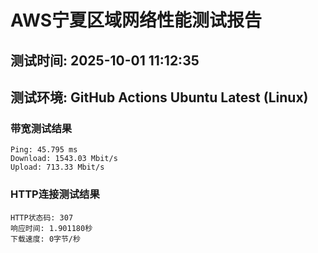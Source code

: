 # AWS宁夏区域网络性能测试报告
## 测试时间: 2025-10-01 11:12:35
## 测试环境: GitHub Actions Ubuntu Latest (Linux)

### 带宽测试结果
```
Ping: 45.795 ms
Download: 1543.03 Mbit/s
Upload: 713.33 Mbit/s
```

### HTTP连接测试结果
```
HTTP状态码: 307
响应时间: 1.901180秒
下载速度: 0字节/秒
```

